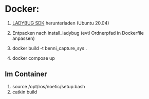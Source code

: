 # Docker:

1) [LADYBUG SDK](https://www.flir.com/support-center/iis/machine-vision/downloads/ladybug-sdk-and-firmware/ladybug-sdk--download-files/) herunterladen (Ubuntu 20.04)

2) Entpacken nach install_ladybug (evtl Ordnerpfad in Dockerfile anpassen)

3) docker build -t benni_capture_sys .

4) docker compose up

## Im Container

1) source /opt/ros/noetic/setup.bash
2) catkin build
